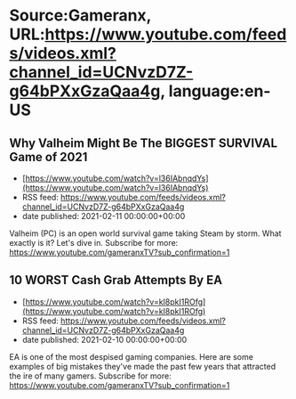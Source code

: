 # Source:Gameranx, URL:https://www.youtube.com/feeds/videos.xml?channel_id=UCNvzD7Z-g64bPXxGzaQaa4g, language:en-US

## Why Valheim Might Be The BIGGEST SURVIVAL Game of 2021
 - [https://www.youtube.com/watch?v=l36IAbnqdYs](https://www.youtube.com/watch?v=l36IAbnqdYs)
 - RSS feed: https://www.youtube.com/feeds/videos.xml?channel_id=UCNvzD7Z-g64bPXxGzaQaa4g
 - date published: 2021-02-11 00:00:00+00:00

Valheim (PC) is an open world survival game taking Steam by storm. What exactly is it? Let's dive in.
Subscribe for more: https://www.youtube.com/gameranxTV?sub_confirmation=1

## 10 WORST Cash Grab Attempts By EA
 - [https://www.youtube.com/watch?v=kI8pkI1ROfg](https://www.youtube.com/watch?v=kI8pkI1ROfg)
 - RSS feed: https://www.youtube.com/feeds/videos.xml?channel_id=UCNvzD7Z-g64bPXxGzaQaa4g
 - date published: 2021-02-10 00:00:00+00:00

EA is one of the most despised gaming companies. Here are some examples of big mistakes they've made the past few years that attracted the ire of many gamers.
Subscribe for more: https://www.youtube.com/gameranxTV?sub_confirmation=1

